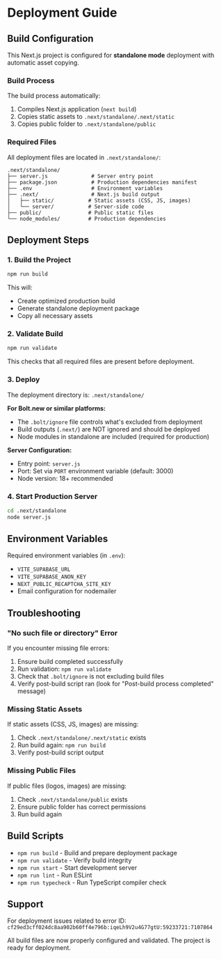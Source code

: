 # Deployment Guide

## Build Configuration

This Next.js project is configured for **standalone mode** deployment with automatic asset copying.

### Build Process

The build process automatically:
1. Compiles Next.js application (`next build`)
2. Copies static assets to `.next/standalone/.next/static`
3. Copies public folder to `.next/standalone/public`

### Required Files

All deployment files are located in `.next/standalone/`:

```
.next/standalone/
├── server.js              # Server entry point
├── package.json           # Production dependencies manifest
├── .env                   # Environment variables
├── .next/                 # Next.js build output
│   ├── static/           # Static assets (CSS, JS, images)
│   └── server/           # Server-side code
├── public/               # Public static files
└── node_modules/         # Production dependencies
```

## Deployment Steps

### 1. Build the Project

```bash
npm run build
```

This will:
- Create optimized production build
- Generate standalone deployment package
- Copy all necessary assets

### 2. Validate Build

```bash
npm run validate
```

This checks that all required files are present before deployment.

### 3. Deploy

The deployment directory is: `.next/standalone/`

**For Bolt.new or similar platforms:**
- The `.bolt/ignore` file controls what's excluded from deployment
- Build outputs (`.next/`) are NOT ignored and should be deployed
- Node modules in standalone are included (required for production)

**Server Configuration:**
- Entry point: `server.js`
- Port: Set via `PORT` environment variable (default: 3000)
- Node version: 18+ recommended

### 4. Start Production Server

```bash
cd .next/standalone
node server.js
```

## Environment Variables

Required environment variables (in `.env`):
- `VITE_SUPABASE_URL`
- `VITE_SUPABASE_ANON_KEY`
- `NEXT_PUBLIC_RECAPTCHA_SITE_KEY`
- Email configuration for nodemailer

## Troubleshooting

### "No such file or directory" Error

If you encounter missing file errors:

1. Ensure build completed successfully
2. Run validation: `npm run validate`
3. Check that `.bolt/ignore` is not excluding build files
4. Verify post-build script ran (look for "Post-build process completed" message)

### Missing Static Assets

If static assets (CSS, JS, images) are missing:

1. Check `.next/standalone/.next/static` exists
2. Run build again: `npm run build`
3. Verify post-build script output

### Missing Public Files

If public files (logos, images) are missing:

1. Check `.next/standalone/public` exists
2. Ensure public folder has correct permissions
3. Run build again

## Build Scripts

- `npm run build` - Build and prepare deployment package
- `npm run validate` - Verify build integrity
- `npm run start` - Start development server
- `npm run lint` - Run ESLint
- `npm run typecheck` - Run TypeScript compiler check

## Support

For deployment issues related to error ID: `cf29ed3cff024dc8aa902b60ff4e796b:iqeLh9V2u4G77gtU:59233721:7107864`

All build files are now properly configured and validated. The project is ready for deployment.
